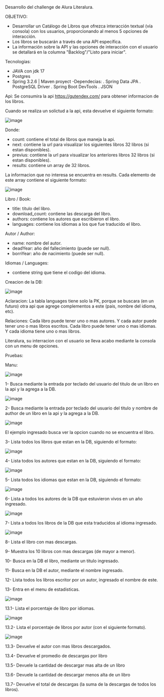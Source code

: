 Desarrollo del challenge de Alura Literalura.

OBJETIVO: 
- Desarrollar un Catálogo de Libros que ofrezca interacción textual (vía consola) con los usuarios, proporcionando al menos 5 opciones de interacción. 
- Los libros se buscarán a través de una API específica.
- La información sobre la API y las opciones de interacción con el usuario se detallará en la columna "Backlog"/"Listo para iniciar".

Tecnologias:
- JAVA con jdk 17
- Postgres
- Spring 3.2.6 | Maven proyect
    -Dependecias:
      . Spring Data JPA
      . PostgreSQL Driver
      . Spring Boot DevTools
      . JSON

Api:
Se consumira la api https://gutendex.com/ para obtener informacion de los libros.

Cuando se realiza un solictud a la api, esta devuelve el siguiente formato:

![image](https://github.com/Pachanico99/Literalura/assets/156742223/c8cfb7b1-8f23-425b-8e5f-5b3e6dafe36a)

Donde:
- count: contiene el total de libros que maneja la api.
- next: contiene la url para visualizar los siguientes libros 32 libros (si estan disponibles).
- previus: contiene la url para visualizar los anteriores libros 32 libros (si estan disponibles).
- results: contiene un array de 32 libros.

La informacion que no interesa se encuentra en results. Cada elemento de este array contiene el siguiente formato:

![image](https://github.com/Pachanico99/Literalura/assets/156742223/d2143c90-98b6-4a53-9f12-0f351d3888ea)

Libro / Book:
- title: titulo del libro.
- download_count: contiene las descarga del libro.
- authors: contiene los autores que escribieron el libro.
- languages: contiene los idiomas a los que fue traducido el libro.

Autor / Author:
- name: nombre del autor.
- deadYear: año del fallecimiento (puede ser null).
- bornYear: año de nacimiento (puede ser null).

Idiomas / Languages:
- contiene string que tiene el codigo del idioma.

Creacion de la DB:

![image](https://github.com/Pachanico99/Literalura/assets/156742223/6fd10071-4299-40b3-aea3-4d2b28351199)

Aclaracion:
La tabla languages tiene solo la PK, porque se buscara (en un futuro) otra api que agrege complementos a este (pais, nombre del idioma, etc).

Relaciones:
Cada libro puede tener uno o mas autores. Y cada autor puede tener uno o mas libros escritos.
Cada libro puede tener uno o mas idiomas. Y cada idioma tiene uno o mas libros.

Literalura, su interracion con el usuario se lleva acabo mediante la consola con un menu de opciones.

Pruebas:

Manu:

![image](https://github.com/Pachanico99/Literalura/assets/156742223/c344bef9-b434-42e1-b311-8f18bcdbe8ec)


1- Busca mediante la entrada por teclado del usuario del titulo de un libro en la api y la agrega a la DB.

![image](https://github.com/Pachanico99/Literalura/assets/156742223/9a500a37-11a6-46d1-938b-9eb2aa6cb9eb)

2- Busca mediante la entrada por teclado del usuario del titulo y nombre de author de un libro en la api y la agrega a la DB.

![image](https://github.com/Pachanico99/Literalura/assets/156742223/4e5e3fa0-ca04-4c0e-b8c5-15e6293668bc)

El ejemplo ingresado busca ver la opcion cuando no se encuentra el libro.

3- Lista todos los libros que estan en la DB, siguiendo el formato:

![image](https://github.com/Pachanico99/Literalura/assets/156742223/c9c71dac-2f63-4cd8-8248-b699ee065b1d)

4- Lista todos los autores que estan en la DB, siguiendo el formato:

![image](https://github.com/Pachanico99/Literalura/assets/156742223/c953a721-a8c0-45df-8ca4-d3ca4e628995)

5- Lista todos los idiomas que estan en la DB, siguiendo el formato:

![image](https://github.com/Pachanico99/Literalura/assets/156742223/1e8efcfb-69c9-4c36-9eca-460cb88c7f45)

6- Lista a todos los autores de la DB que estuvieron vivos en un año ingresado.

![image](https://github.com/Pachanico99/Literalura/assets/156742223/623e050d-ec34-4676-a237-d6d783f11103)

7- Lista a todos los libros de la DB que esta traducidos al idioma ingresado.

![image](https://github.com/Pachanico99/Literalura/assets/156742223/74ea2371-86db-4d15-9207-4bf14fa1d8dd)

8- Lista el libro con mas descargas.

9- Muestra los 10 libros con mas descargas (de mayor a menor).

10- Busca en la DB el libro, mediante un titulo ingresado.

11- Busca en la DB el autor, mediante el nombre ingresado.

12- Lista todos los libros escritor por un autor, ingresado el nombre de este.

13- Entra en el menu de estadisticas.

![image](https://github.com/Pachanico99/Literalura/assets/156742223/b5d3d1c7-0bf3-42f5-a43c-2b8550cc32e8)

13.1- Lista el porcentaje de libro por idiomas.

![image](https://github.com/Pachanico99/Literalura/assets/156742223/6c394941-76ab-49ef-b68a-000cd2759754)

13.2- Lista el porcentaje de libros por autor (con el siguiente formato).

![image](https://github.com/Pachanico99/Literalura/assets/156742223/09191187-23f1-4a65-8892-612fdfb14e16)

13.3- Devuelve el autor con mas libros descargados.

13.4- Devuelve el promedio de descargas por libro

13.5- Devuele la cantidad de descargar mas alta de un libro

13.6- Devuele la cantidad de descargar menos alta de un libro

13.7- Devuelve el total de descargas (la suma de la descargas de todos los libros).

